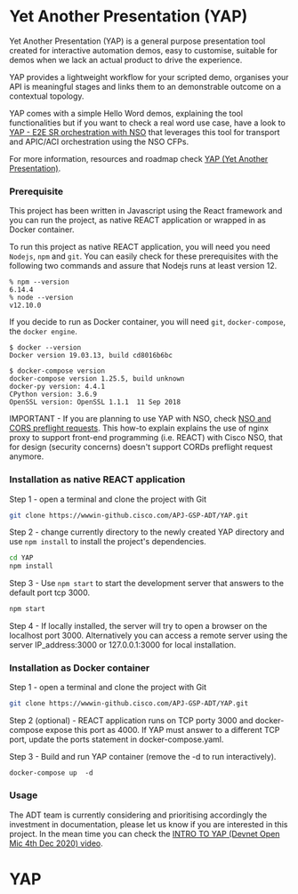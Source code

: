 # Yet Another Presentation (YAP)
Yet Another Presentation (YAP) is a general purpose presentation tool created for interactive automation demos, easy to customise, suitable for demos when we lack an actual product to drive the experience.

YAP provides a lightweight workflow for your scripted demo, organises your API is meaningful stages and links them to an demonstrable outcome on a contextual topology.

YAP comes with a simple Hello Word demos, explaining the tool functionalities but if you want to check a real word use case, have a look to [YAP - E2E SR orchestration with NSO](http://10.76.230.29/demoPage2) that leverages this tool for transport and APIC/ACI orchestration using the NSO CFPs.

For more information, resources and roadmap check [YAP (Yet Another Presentation)](http://10.76.230.29/demoPage1).

### Prerequisite
This project has been written in Javascript using the React framework and you can run the project, as native REACT application or wrapped in as Docker container.

To run this project as native REACT application, you will need you need `Nodejs`, `npm` and `git`.
You can easily check for these prerequisites with the following two commands and assure that Nodejs runs at least version 12. 
```
% npm --version
6.14.4
% node --version
v12.10.0
```
If you decide to run as Docker container, you will need `git`, `docker-compose`, the `docker engine`.
```
$ docker --version
Docker version 19.03.13, build cd8016b6bc

$ docker-compose version
docker-compose version 1.25.5, build unknown
docker-py version: 4.4.1
CPython version: 3.6.9
OpenSSL version: OpenSSL 1.1.1  11 Sep 2018
```

IMPORTANT - If you are planning to use YAP with NSO, check [NSO and CORS preflight requests](https://wiki.cisco.com/display/APJADT/NSO+and+CORS+preflight+requests). This how-to explain explains the use of nginx proxy to support front-end programming (i.e. REACT) with Cisco NSO, that for design (security concerns) doesn't support CORDs preflight request anymore. 


### Installation as native REACT application

Step 1 - open a terminal and clone the project with Git

``` bash
git clone https://wwwin-github.cisco.com/APJ-GSP-ADT/YAP.git
```

Step 2 - change currently directory to the newly created YAP directory and use `npm install` to install the project's dependencies.

``` bash
cd YAP
npm install
```


Step 3 - Use `npm start` to start the development server that answers to the default port tcp 3000. 

``` bash
npm start
```

Step 4 - If locally installed, the server will try to open a browser on the localhost port 3000. Alternatively you can access a remote server using the server IP_address:3000 or 127.0.0.1:3000 for local installation.

### Installation as Docker container

Step 1 - open a terminal and clone the project with Git

``` bash
git clone https://wwwin-github.cisco.com/APJ-GSP-ADT/YAP.git
```

Step 2 (optional) - REACT application runs on TCP porty 3000 and docker-compose expose this port as 4000. If YAP must answer to a different TCP port, update the ports statement in docker-compose.yaml.

Step 3 - Build and run YAP container (remove the -d to run interactively).

```
docker-compose up  -d
```

### Usage

The ADT team is currently considering and prioritising accordingly the investment in documentation, please let us know if you are interested in this project.
In the mean time you can check the [INTRO TO YAP (Devnet Open Mic 4th Dec 2020) video]( https://cisco.box.com/s/h9k5r5b51ag6eibgpjhz5uxmu29n91yh).
# YAP
